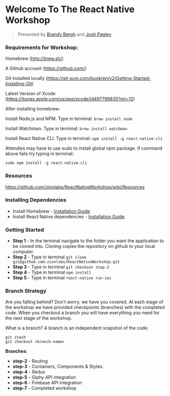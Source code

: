 # Welcome To The React Native Workshop 
> Presented by [Brandy Bergh](https://twitter.com/msbrandymorgan) and [Josh Pagley](https://twitter.com/jdpagley)

### Requirements for Workshop:

Homebrew (http://brew.sh/)

A Github account (https://github.com/)

Git installed locally (https://git-scm.com/book/en/v2/Getting-Started-Installing-Git)

Latest Version of Xcode (https://itunes.apple.com/us/app/xcode/id497799835?mt=12)

After installing homebrew:

Install Node.js and NPM. Type in terminal: `brew install node`

Install Watchman. Type in terminal: `brew install watchman`

Install React Native CLI. Type in terminal: `npm install -g react-native-cli`


Attendies may have to use sudo to install global npm package. If command above fails try typing in terminal: 

`sudo npm install -g react-native-cli`
### Resources
https://github.com/zionlabs/ReactNativeWorkshop/wiki/Resources

### Installing Dependencies 

* Install Homebrew - [Installation Guide](http://brew.sh/)
* Install React Native dependencies - [Installation Guide](https://facebook.github.io/react-native/releases/next/docs/getting-started.html)

### Getting Started

 * **Step 1** - In the terminal navigate to the folder you want the application to be cloned into. Cloning copies the repository on github to your local computer.
 * **Step 2** - Type in terminal `git clone git@github.com:zionlabs/ReactNativeWorkshop.git`
 * **Step 3** - Type in terminal `git checkout step-2`
 * **Step 4** - Type in terminal `npm install`
 * **Step 5** - Type in terminal `react-native run-ios`

### Branch Strategy

Are you falling behind? Don't worry, we have you covered. At each stage of the workshop we have provided checkpoints (branches) with the completed code. When you checkout a branch you will have everything you need for the next stage of the workshop.

What is a branch? A branch is an independent snapshot of the code.

```
git stash
git checkout <branch-name>
```

**Branches:**

* **step-2** - Routing
* **step-3** - Containers, Components & Styles.
* **step-4** - Redux
* **step-5** - Giphy API integration 
* **step-6** - Firebase API integration
* **step-7** - Completed workshop
